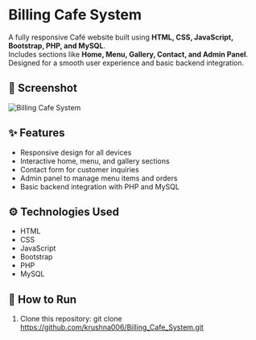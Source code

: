 # Billing Cafe System

A fully responsive Café website built using **HTML, CSS, JavaScript, Bootstrap, PHP, and MySQL**.  
Includes sections like **Home, Menu, Gallery, Contact, and Admin Panel**.  
Designed for a smooth user experience and basic backend integration.

## 📸 Screenshot
![Billing Cafe System](screenshot.png)

## ✨ Features
- Responsive design for all devices
- Interactive home, menu, and gallery sections
- Contact form for customer inquiries
- Admin panel to manage menu items and orders
- Basic backend integration with PHP and MySQL

## ⚙️ Technologies Used
- HTML  
- CSS  
- JavaScript  
- Bootstrap  
- PHP  
- MySQL

## 🚀 How to Run
1. Clone this repository:
    git clone https://github.com/krushna006/Billing_Cafe_System.git
